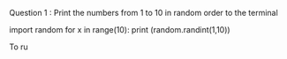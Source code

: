 Question 1 : Print the numbers from 1 to 10 in random order to the terminal 


import random
for x in range(10):
  print (random.randint(1,10))
  
To ru


